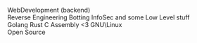 WebDevelopment (backend)  
Reverse Engineering Botting InfoSec and some Low Level stuff  
Golang Rust C Assembly <3
GNU\Linux  
Open Source  
